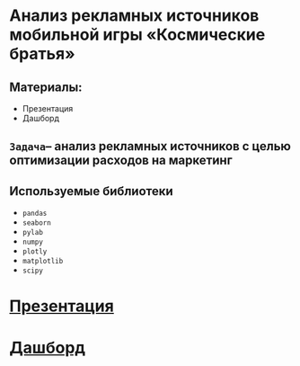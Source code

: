 # Анализ рекламных источников мобильной игры «Космические братья»

## Материалы:
- Презентация
- Дашборд

## `Задача`– анализ рекламных источников с целью оптимизации расходов на маркетинг

## Используемые библиотеки
- `pandas` 
- `seaborn` 
- `pylab` 
- `numpy`
- `plotly`
- `matplotlib`
- `scipy`  

# [Презентация](https://drive.google.com/file/d/1rNEpGyHh0onQHf33ditpu_3P2kSaIYCV/view)
# [Дашборд](https://public.tableau.com/app/profile/ekaterina5705/viz/_16778591835870/Dashboard1)


